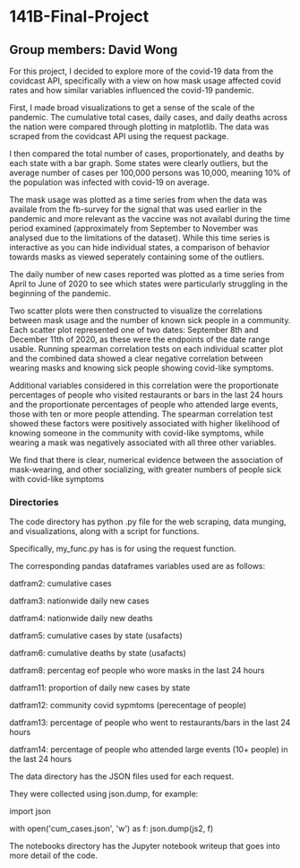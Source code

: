 # 141B-Final-Project
## Group members: David Wong

For this project, I decided to explore more of the covid-19 data from the covidcast API, specifically with a view on how mask usage affected covid rates and how similar variables influenced the covid-19 pandemic.

First, I made broad visualizations to get a sense of the scale of the pandemic. The cumulative total cases, daily cases, and daily deaths across the nation were compared through plotting in matplotlib. The data was scraped from the covidcast API using the request package.   

I then compared the total number of cases, proportionately, and deaths by each state with a bar graph. Some states were clearly outliers, but the average number of cases per 100,000 persons was 10,000, meaning 10% of the population was infected with covid-19 on average.  

The mask usage was plotted as a time series from when the data was availale from the fb-survey for the signal that was used earlier in the pandemic and more relevant as the vaccine was not availabl during the time period examined (approximately from September to November was analysed due to the limitations of the dataset). While this time series is interactive as you can hide individual states, a comparison of behavior towards masks as viewed seperately containing some of the outliers. 

The daily number of new cases reported was plotted as a time series from April to June of 2020 to see which states were particularly struggling in the beginning of the pandemic.

Two scatter plots were then constructed to visualize the correlations between mask usage and the number of known sick people in a community. Each scatter plot represented one of two dates: September 8th and December 11th of 2020, as these were the endpoints of the date range usable. Running spearman correlation tests on each individual scatter plot and the combined data showed a clear negative correlation between wearing masks and knowing sick people showing covid-like symptoms.

Additional variables considered in this correlation were the proportionate percentages of people who visited restaurants or bars in the last 24 hours and the proportionate percentages of people who attended large events, those with ten or more people attending. The spearman correlation test showed these factors were positively associated with higher likelihood of knowing someone in the community with covid-like symptoms, while wearing a mask was negatively associated with all three other variables.  

We find that there is clear, numerical evidence between the association of mask-wearing, and other socializing, with greater numbers of people sick with covid-like symptoms 

### Directories

The code directory has python .py file for the web scraping, data munging, and visualizations, along with a script for functions. 

Specifically, my_func.py has is for using the request function. 




The corresponding pandas dataframes variables used are as follows:

datfram2: cumulative cases

datfram3: nationwide daily new cases 

datfram4: nationwide daily new deaths

datfram5: cumulative cases by state (usafacts)

datfram6: cumulative deaths by state (usafacts)

datfram8: percentag eof people who wore masks in the last 24 hours

datfram11: proportion of daily new cases by state

datfram12: community covid sypmtoms (perecentage of people)

datfram13: percentage of people who went to restaurants/bars in the last 24 hours

datfram14: percentage of people who attended large events (10+ people) in the last 24 hours




The data directory has the JSON files used for each request. 

They were collected using json.dump, for example: 

import json

with open('cum_cases.json', 'w') as f:
    json.dump(js2, f)

The notebooks directory has the Jupyter notebook writeup that goes into more detail of the code. 
